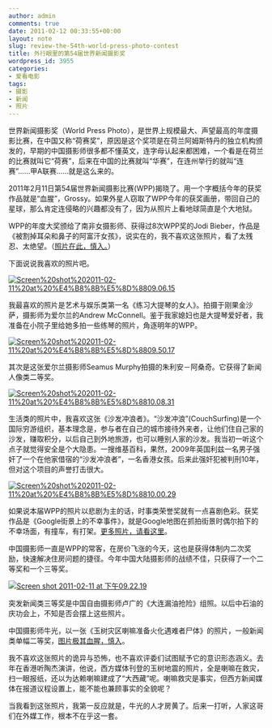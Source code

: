 ```yaml
---
author: admin
comments: true
date: 2011-02-12 00:33:55+00:00
layout: note
slug: review-the-54th-world-press-photo-contest
title: 外行眼里的第54届世界新闻摄影奖
wordpress_id: 3955
categories:
- 爱看电影
tags:
- 摄影
- 新闻
- 照片
---
```


世界新闻摄影奖（World Press Photo），是世界上规模最大、声望最高的年度摄影比赛，在中国又称“荷赛奖”，原因是这个奖项是在荷兰阿姆斯特丹的独立机构颁发的，早期的中国摄影师很多都不懂英文，连字母认起来都困难，一个看是在荷兰的比赛就叫它“荷赛”，后来在中国的比赛就叫“华赛”，在连州举行的就叫“连赛”……甲A联赛……就是这么来的。

2011年2月11日第54届世界新闻摄影比赛(WPP)揭晓了。用一个字概括今年的获奖作品就是“血腥”，Grossy。如果外星人窃取了WPP今年的获奖画册，带回自己的星球，那么肯定连侵略的兴趣都没有了，因为从照片上看地球简直是个大地狱。

WPP的年度大奖颁给了南非女摄影师、获得过8次WPP奖的Jodi Bieber，作品是《被割掉耳朵和鼻子的阿富汗女孩》，说实在的，我不喜欢这张照片，看了太残忍、太绝望。（[照片在此，慎入。](http://www.worldpressphoto.org/index.php?option=com_content&task=view&id=2102&Itemid=50&bandwidth=high)）

下面说说我喜欢的照片吧。

[![Screen%20shot%202011-02-11%20at%20%E4%B8%8B%E5%8D%8809.06.15](http://farm6.static.flickr.com/5056/5436513294_abc2212498.jpg)](http://www.flickr.com/photos/42121485@N00/5436513294)

我最喜欢的照片是艺术与娱乐类第一名《练习大提琴的女人》。拍摄于刚果金沙萨，摄影师为爱尔兰的Andrew McConnell。鉴于我家媳妇也是大提琴爱好者，我准备在小院子里给她多拍一些练琴的照片，角逐明年的WPP。

[![Screen%20shot%202011-02-11%20at%20%E4%B8%8B%E5%8D%8809.50.17](http://farm5.static.flickr.com/4143/5436513756_73cc3d519d.jpg)](http://www.flickr.com/photos/42121485@N00/5436513756)

其次是这张爱尔兰摄影师Seamus Murphy拍摄的朱利安－阿桑奇。它获得了新闻人像类二等奖。

[![Screen%20shot%202011-02-11%20at%20%E4%B8%8B%E5%8D%8810.08.31](http://farm6.static.flickr.com/5220/5436514806_07383549e8.jpg)](http://www.flickr.com/photos/42121485@N00/5436514806)

生活类的照片中，我喜欢这张《沙发冲浪者》。“沙发冲浪”(CouchSurfing)是一个国际穷游组织，基本理念是，参与者在自己的城市接待外来者，让他们住自己家的沙发，赚取积分，以后自己到外地旅游，也可以睡别人家的沙发。我当初一听这个点子就觉得安全是个大隐患。一搜维基百科，果然，2009年英国利兹一名男子强奸了一个在他家借宿的“沙发冲浪者”，一名香港女孩。后来此强奸犯被判刑10年，但对这个项目的声誉打击很大。

[![Screen%20shot%202011-02-11%20at%20%E4%B8%8B%E5%8D%8810.00.29](http://farm6.static.flickr.com/5179/5435905213_50dd36aa3c.jpg)](http://www.flickr.com/photos/42121485@N00/5435905213)

如果说本届WPP的照片以悲剧为主的话，时事类荣誉奖就有一点喜剧色彩。获奖作品是《Google街景上的不幸事件》，就是Google地图在抓拍街景时偶尔拍下的不幸场面，有撞车，有打架。[更多照片，请看这里](http://sinaurl.cn/h5Z54u)。

中国摄影师一直是WPP的常客，在房价飞涨的今天，这也是获得体制内二次奖励，快速解决住房问题的捷径。今年中国大陆摄影师的战绩不佳，只获得了一个二等奖和一个三等奖。

[![Screen shot 2011-02-11 at 下午09.22.19](http://farm6.static.flickr.com/5055/5436521472_abd71c18e9.jpg)](http://www.flickr.com/photos/42121485@N00/5436521472)

突发新闻类三等奖是中国自由摄影师卢广的《大连漏油抢险》组照。以后中石油的庆功会上，不知是否会摆上这些照片。

中国摄影师牛光，以一张《玉树灾区喇嘛准备火化遇难者尸体》的照片，一般新闻类单幅二等奖，[图片极其血腥，慎入](http://www.worldpressphoto.org/index.php?option=com_photogallery&task=view&id=2040&Itemid=292&bandwidth=high)。

我不喜欢这张照片的诡异与恐怖，也不喜欢评委们试图赋予它的意识形态涵义。去年在香港听陶杰演讲，他说，西方媒体刊登的玉树地震的照片，全是喇嘛在救灾，扫一眼报纸，还以为达赖喇嘛建成了“大西藏”呢。喇嘛救灾是事实，但西方新闻媒体在报道议程设置上，能不能也兼顾事实的全貌呢？

当我看到这张照片，我第一反应就是，牛光的人才房黄了。后来一打听，人家这哥们在外媒工作，根本不在乎这一套。

